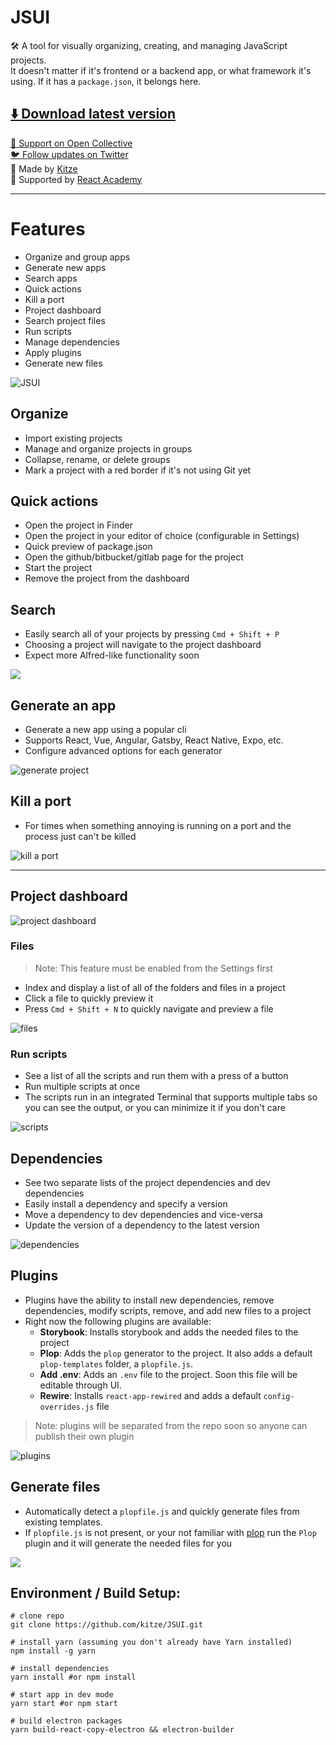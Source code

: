 # JSUI

🛠 A tool for visually organizing, creating, and managing JavaScript projects.   
It doesn't matter if it's frontend or a backend app, or what framework it's using. If it has a `package.json`, it belongs here.

[⬇️ Download latest version](https://github.com/kitze/JSUI/releases/latest)  
---

[💸 Support on Open Collective](https://opencollective.com/jsui)  
[🐦 Follow updates on Twitter](https://twitter.com/jsui_app)  
🙌️ Made by [Kitze](https://twitter.com/thekitze)  
🏫️ Supported by [React Academy](https://reactacademy.io)

---

# Features
- Organize and group apps
- Generate new apps
- Search apps
- Quick actions
- Kill a port
- Project dashboard
- Search project files
- Run scripts
- Manage dependencies
- Apply plugins
- Generate new files

![JSUI](https://i.imgur.com/tDHfoRV.png)


## Organize
- Import existing projects
- Manage and organize projects in groups
- Collapse, rename, or delete groups
- Mark a project with a red border if it's not using Git yet

## Quick actions
- Open the project in Finder
- Open the project in your editor of choice (configurable in Settings)
- Quick preview of package.json
- Open the github/bitbucket/gitlab page for the project
- Start the project
- Remove the project from the dashboard

## Search
- Easily search all of your projects by pressing `Cmd + Shift + P`
- Choosing a project will navigate to the project dashboard
- Expect more Alfred-like functionality soon

![](https://i.imgur.com/XwYX8EE.gif)

## Generate an app
- Generate a new app using a popular cli
- Supports React, Vue, Angular, Gatsby, React Native, Expo, etc.
- Configure advanced options for each generator

![generate project](https://i.imgur.com/mCIkz1t.gif)

## Kill a port

- For times when something annoying is running on a port and the process just can't be killed


![kill a port](https://i.imgur.com/OvrnaFU.gif)

---

## Project dashboard

![project dashboard](https://i.imgur.com/UPJOmcC.png)
### Files
> Note: This feature must be enabled from the Settings first

- Index and display a list of all of the folders and files in a project
- Click a file to quickly preview it
- Press `Cmd + Shift + N` to quickly navigate and preview a file

![files](https://i.imgur.com/yuyleHe.gif)

### Run scripts
- See a list of all the scripts and run them with a press of a button
- Run multiple scripts at once
- The scripts run in an integrated Terminal that supports multiple tabs so you can see the output, or you can minimize it if you don't care

![scripts](https://i.imgur.com/bdtrVK4.gif)

## Dependencies
- See two separate lists of the project dependencies and dev dependencies
- Easily install a dependency and specify a version
- Move a dependency to dev dependencies and vice-versa
- Update the version of a dependency to the latest version

![dependencies](https://i.imgur.com/LxQe2mf.gif)

## Plugins
- Plugins have the ability to install new dependencies, remove dependencies, modify scripts, remove, and add new files to a project
- Right now the following plugins are available:
	- **Storybook**: Installs storybook and adds the needed files to the project
	- **Plop**: Adds the `plop` generator to the project. It also adds a default `plop-templates` folder, a `plopfile.js`.
	- **Add .env**: Adds an `.env` file to the project. Soon this file will be editable through UI.
	- **Rewire**: Installs `react-app-rewired` and adds a default `config-overrides.js` file

> Note: plugins will be separated from the repo soon so anyone can publish their own plugin	

![plugins](https://i.imgur.com/83OaMMM.gif)
	
## Generate files
- Automatically detect a `plopfile.js` and quickly generate files from existing templates.
- If `plopfile.js` is not present, or your not familiar with [plop](https://github.com/amwmedia/plop) run the `Plop` plugin and it will generate the needed files for you

![](https://i.imgur.com/nJQsQwE.gif)


## Environment / Build Setup:
```
# clone repo
git clone https://github.com/kitze/JSUI.git

# install yarn (assuming you don't already have Yarn installed)
npm install -g yarn

# install dependencies
yarn install #or npm install

# start app in dev mode
yarn start #or npm start

# build electron packages
yarn build-react-copy-electron && electron-builder
```

